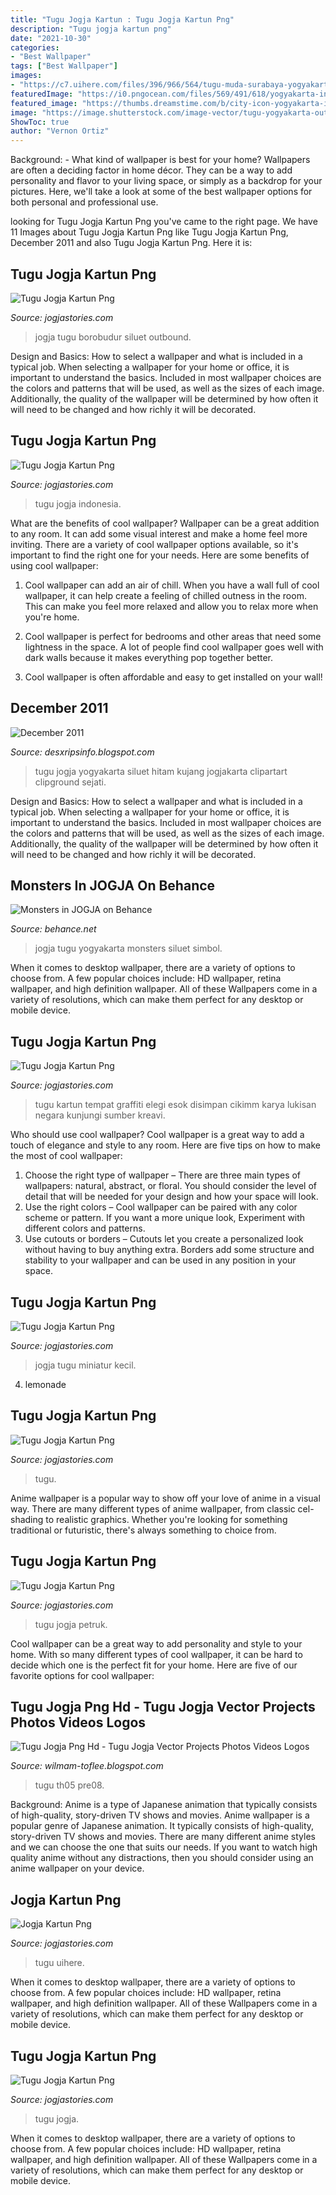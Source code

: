 ```yaml
---
title: "Tugu Jogja Kartun : Tugu Jogja Kartun Png"
description: "Tugu jogja kartun png"
date: "2021-10-30"
categories:
- "Best Wallpaper"
tags: ["Best Wallpaper"]
images:
- "https://c7.uihere.com/files/396/966/564/tugu-muda-surabaya-yogyakarta-silhouette-thumb.jpg"
featuredImage: "https://i0.pngocean.com/files/569/491/618/yogyakarta-indrayanti-beach-kecamatan-tepus-batik-jarik-others-thumb.jpg"
featured_image: "https://thumbs.dreamstime.com/b/city-icon-yogyakarta-indonesia-old-monument-java-island-palace-culture-city-icon-white-background-147501094.jpg"
image: "https://image.shutterstock.com/image-vector/tugu-yogyakarta-outline-icon-black-260nw-1495332467.jpg"
ShowToc: true
author: "Vernon Ortiz"
---
```



Background: - What kind of wallpaper is best for your home?
Wallpapers are often a deciding factor in home décor. They can be a way to add personality and flavor to your living space, or simply as a backdrop for your pictures. Here, we'll take a look at some of the best wallpaper options for both personal and professional use.

	

		
looking for Tugu Jogja Kartun Png you've came to the right page. We have 11 Images about Tugu Jogja Kartun Png like Tugu Jogja Kartun Png, December 2011 and also Tugu Jogja Kartun Png. Here it is:
		
    
## Tugu Jogja Kartun Png

<img loading=lazy src="https://library.kissclipart.com/20190206/ihq/kissclipart-borobudur-siluet-png-clipart-borobudur-temple-pram-2df8d62bb21b3dc7.png" onerror="this.onerror=null;this.src='https://tse1.mm.bing.net/th?id=OIP.1ovcUezwfejC2GyEfP7lBgHaDt&amp;pid=15.1';" alt="Tugu Jogja Kartun Png">

_Source: jogjastories.com_

>jogja tugu borobudur siluet outbound. 

	

Design and Basics: How to select a wallpaper and what is included in a typical job.
When selecting a wallpaper for your home or office, it is important to understand the basics. Included in most wallpaper choices are the colors and patterns that will be used, as well as the sizes of each image. Additionally, the quality of the wallpaper will be determined by how often it will need to be changed and how richly it will be decorated.

    
## Tugu Jogja Kartun Png

<img loading=lazy src="https://thumbs.dreamstime.com/b/city-icon-yogyakarta-indonesia-old-monument-java-island-palace-culture-city-icon-white-background-147501094.jpg" onerror="this.onerror=null;this.src='https://tse3.mm.bing.net/th?id=OIP.ZuxRIAvoLy3DtEcuIzGfnwHaHa&amp;pid=15.1';" alt="Tugu Jogja Kartun Png">

_Source: jogjastories.com_

>tugu jogja indonesia. 

	

What are the benefits of cool wallpaper?
Wallpaper can be a great addition to any room. It can add some visual interest and make a home feel more inviting. There are a variety of cool wallpaper options available, so it's important to find the right one for your needs. Here are some benefits of using cool wallpaper: 
1. Cool wallpaper can add an air of chill. When you have a wall full of cool wallpaper, it can help create a feeling of chilled outness in the room. This can make you feel more relaxed and allow you to relax more when you're home. 

2. Cool wallpaper is perfect for bedrooms and other areas that need some lightness in the space. A lot of people find cool wallpaper goes well with dark walls because it makes everything pop together better. 

3. Cool wallpaper is often affordable and easy to get installed on your wall!

    
## December 2011

<img loading=lazy src="http://4.bp.blogspot.com/-HIOsJ5sbOCk/TvbYRdbu-aI/AAAAAAAAA8E/0X3fhl5YEsQ/s1600/blog+yk.jpg" onerror="this.onerror=null;this.src='https://tse1.mm.bing.net/th?id=OIP.gKTexBHCqt5cUj_pB98fSwHaLA&amp;pid=15.1';" alt="December 2011">

_Source: desxripsinfo.blogspot.com_

>tugu jogja yogyakarta siluet hitam kujang jogjakarta clipartart clipground sejati. 

	

Design and Basics: How to select a wallpaper and what is included in a typical job.
When selecting a wallpaper for your home or office, it is important to understand the basics. Included in most wallpaper choices are the colors and patterns that will be used, as well as the sizes of each image. Additionally, the quality of the wallpaper will be determined by how often it will need to be changed and how richly it will be decorated.

    
## Monsters In JOGJA On Behance

<img loading=lazy src="https://m1.behance.net/rendition/modules/97767341/disp/bfaf2ed0d0900058f8d6f4302f469f65.jpg" onerror="this.onerror=null;this.src='https://tse4.mm.bing.net/th?id=OIP.dFmI9ccKKpptOGmvLLjwVwHaIG&amp;pid=15.1';" alt="Monsters in JOGJA on Behance">

_Source: behance.net_

>jogja tugu yogyakarta monsters siluet simbol. 

	

When it comes to desktop wallpaper, there are a variety of options to choose from. A few popular choices include: HD wallpaper, retina wallpaper, and high definition wallpaper. All of these Wallpapers come in a variety of resolutions, which can make them perfect for any desktop or mobile device. 

    
## Tugu Jogja Kartun Png

<img loading=lazy src="https://i.pinimg.com/originals/21/b1/e9/21b1e9cea288ba61860d0126688f771c.jpg" onerror="this.onerror=null;this.src='https://tse1.mm.bing.net/th?id=OIP.2V45Dol5c0MhhJlYBLf4DwHaKq&amp;pid=15.1';" alt="Tugu Jogja Kartun Png">

_Source: jogjastories.com_

>tugu kartun tempat graffiti elegi esok disimpan cikimm karya lukisan negara kunjungi sumber kreavi. 

	

Who should use cool wallpaper?
Cool wallpaper is a great way to add a touch of elegance and style to any room. Here are five tips on how to make the most of cool wallpaper: 
1) Choose the right type of wallpaper – There are three main types of wallpapers: natural, abstract, or floral. You should consider the level of detail that will be needed for your design and how your space will look. 
2) Use the right colors – Cool wallpaper can be paired with any color scheme or pattern. If you want a more unique look, Experiment with different colors and patterns. 
3) Use cutouts or borders – Cutouts let you create a personalized look without having to buy anything extra. Borders add some structure and stability to your wallpaper and can be used in any position in your space.

    
## Tugu Jogja Kartun Png

<img loading=lazy src="https://ecs7.tokopedia.net/img/cache/700/product-1/2019/2/20/409003/409003_a9cbf602-865a-49f5-b569-9f9ed0302fad_2048_2048.jpg" onerror="this.onerror=null;this.src='https://tse1.mm.bing.net/th?id=OIP.euvlGWDjUDE-ESo3P110VQHaHa&amp;pid=15.1';" alt="Tugu Jogja Kartun Png">

_Source: jogjastories.com_

>jogja tugu miniatur kecil. 

	

4. lemonade 

    
## Tugu Jogja Kartun Png

<img loading=lazy src="https://i0.pngocean.com/files/569/491/618/yogyakarta-indrayanti-beach-kecamatan-tepus-batik-jarik-others-thumb.jpg" onerror="this.onerror=null;this.src='https://tse4.mm.bing.net/th?id=OIP.EQyT8EQnbKTsgi8AHmV5CAAAAA&amp;pid=15.1';" alt="Tugu Jogja Kartun Png">

_Source: jogjastories.com_

>tugu. 

	

Anime wallpaper is a popular way to show off your love of anime in a visual way. There are many different types of anime wallpaper, from classic cel-shading to realistic graphics. Whether you're looking for something traditional or futuristic, there's always something to choice from.

    
## Tugu Jogja Kartun Png

<img loading=lazy src="https://thumbnail.imgbin.com/20/4/15/imgbin-key-chains-dagadu-product-marketing-bag-tugu-jogja-qG7vC6ediJqpJKNmpPA1GQKTL_t.jpg" onerror="this.onerror=null;this.src='https://tse2.mm.bing.net/th?id=OIP.9yBR_dpjft3jWbgdWNBiTQAAAA&amp;pid=15.1';" alt="Tugu Jogja Kartun Png">

_Source: jogjastories.com_

>tugu jogja petruk. 

	

Cool wallpaper can be a great way to add personality and style to your home. With so many different types of cool wallpaper, it can be hard to decide which one is the perfect fit for your home. Here are five of our favorite options for cool wallpaper: 

    
## Tugu Jogja Png Hd - Tugu Jogja Vector Projects Photos Videos Logos

<img loading=lazy src="http://th05.deviantart.net/fs70/PRE/i/2010/247/a/e/another_tugu_jogja_by_raymerta-d2xzqrk.jpg" onerror="this.onerror=null;this.src='https://tse3.mm.bing.net/th?id=OIP.YbTERHNwadC6ySaeHeLA9AHaKh&amp;pid=15.1';" alt="Tugu Jogja Png Hd - Tugu Jogja Vector Projects Photos Videos Logos">

_Source: wilmam-toflee.blogspot.com_

>tugu th05 pre08. 

	

Background: Anime is a type of Japanese animation that typically consists of high-quality, story-driven TV shows and movies.
Anime wallpaper is a popular genre of Japanese animation. It typically consists of high-quality, story-driven TV shows and movies. There are many different anime styles and we can choose the one that suits our needs. If you want to watch high quality anime without any distractions, then you should consider using an anime wallpaper on your device.

    
## Jogja Kartun Png

<img loading=lazy src="https://c7.uihere.com/files/396/966/564/tugu-muda-surabaya-yogyakarta-silhouette-thumb.jpg" onerror="this.onerror=null;this.src='https://tse1.mm.bing.net/th?id=OIP.TfqduJaHVShxapD-CmR4HgAAAA&amp;pid=15.1';" alt="Jogja Kartun Png">

_Source: jogjastories.com_

>tugu uihere. 

	

When it comes to desktop wallpaper, there are a variety of options to choose from. A few popular choices include: HD wallpaper, retina wallpaper, and high definition wallpaper. All of these Wallpapers come in a variety of resolutions, which can make them perfect for any desktop or mobile device. 

    
## Tugu Jogja Kartun Png

<img loading=lazy src="https://image.shutterstock.com/image-vector/tugu-yogyakarta-outline-icon-black-260nw-1495332467.jpg" onerror="this.onerror=null;this.src='https://tse2.mm.bing.net/th?id=OIP.L3qSJ2DoR7yll8a9y4CZmQAAAA&amp;pid=15.1';" alt="Tugu Jogja Kartun Png">

_Source: jogjastories.com_

>tugu jogja. 

	

When it comes to desktop wallpaper, there are a variety of options to choose from. A few popular choices include: HD wallpaper, retina wallpaper, and high definition wallpaper. All of these Wallpapers come in a variety of resolutions, which can make them perfect for any desktop or mobile device. 

